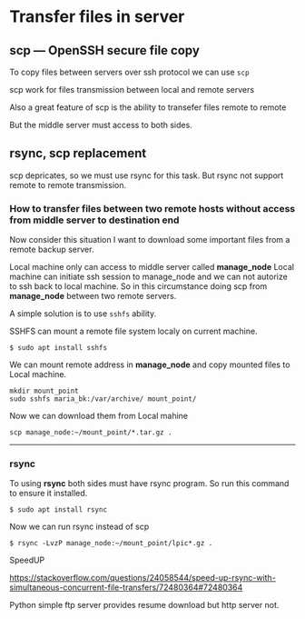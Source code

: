 # Transfer files in server 

## scp — OpenSSH secure file copy

To copy files between servers over ssh protocol we can use `scp`

scp work for files transmission between local and remote servers 

Also a great feature of scp is the ability to transefer files remote to remote

But the middle server must access to both sides.

## rsync, scp replacement

scp depricates, so we must use rsync for this task.
But rsync not support remote to remote transmission.

### How to transfer files between two remote hosts without access from middle server to destination end

Now consider this situation
I want to download some important files from a remote backup server.

Local machine only can access to middle server called **manage_node**
Local machine can initiate ssh session to manage_node and we can not autorize to ssh back to local machine.
So in this circumstance doing scp from **manage_node** between two remote servers.

A simple solution is to use `sshfs` ability.

SSHFS can mount a remote file system localy on current machine.

```
$ sudo apt install sshfs
```

We can mount remote address in **manage_node** and copy mounted files to Local machine.

```
mkdir mount_point
sudo sshfs maria_bk:/var/archive/ mount_point/
```

Now we can download them from Local mahine

```
scp manage_node:~/mount_point/*.tar.gz .
```

---

### rsync 

To using **rsync** both sides must have rsync program.
So run this command to ensure it installed.

```
$ sudo apt install rsync
```

Now we can run rsync instead of scp

```
$ rsync -LvzP manage_node:~/mount_point/lpic*.gz .
```

SpeedUP

https://stackoverflow.com/questions/24058544/speed-up-rsync-with-simultaneous-concurrent-file-transfers/72480364#72480364


Python simple ftp server provides resume download but http server not.

